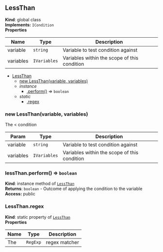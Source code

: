 <a name="LessThan"></a>
## LessThan
**Kind**: global class  
**Implements:** <code>ICondition</code>  
**Properties**

| Name | Type | Description |
| --- | --- | --- |
| variable | <code>string</code> | Variable to test condition against |
| variables | <code>IVariables</code> | Variables within the scope of this condition |


* [LessThan](#LessThan)
  * [new LessThan(variable, variables)](#new_LessThan_new)
  * _instance_
    * [.perform()](#LessThan+perform) ⇒ <code>boolean</code>
  * _static_
    * [.regex](#LessThan.regex)

<a name="new_LessThan_new"></a>
### new LessThan(variable, variables)
The < condition


| Param | Type | Description |
| --- | --- | --- |
| variable | <code>string</code> | Variable to test condition against |
| variables | <code>IVariables</code> | Variables within the scope of this condition |

<a name="LessThan+perform"></a>
### lessThan.perform() ⇒ <code>boolean</code>
**Kind**: instance method of <code>[LessThan](#LessThan)</code>  
**Returns**: <code>boolean</code> - Outcome of applying the condition to the variable  
**Access:** public  
<a name="LessThan.regex"></a>
### LessThan.regex
**Kind**: static property of <code>[LessThan](#LessThan)</code>  
**Properties**

| Name | Type | Description |
| --- | --- | --- |
| The | <code>RegExp</code> | regex matcher |

